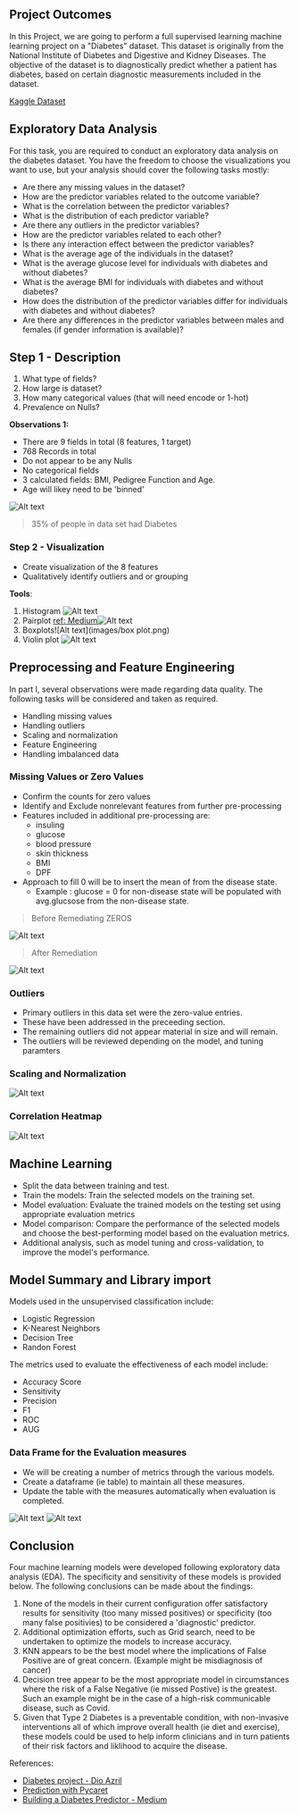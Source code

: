 ## Project Outcomes

In this Project, we are going to perform a full supervised learning machine learning project on a "Diabetes" dataset. This dataset is originally from the National Institute of Diabetes and Digestive and Kidney Diseases. The objective of the dataset is to diagnostically predict whether a patient has diabetes, based on certain diagnostic measurements included in the dataset.

[Kaggle Dataset](https://www.kaggle.com/datasets/akshaydattatraykhare/diabetes-dataset)

## Exploratory Data Analysis

For this task, you are required to conduct an exploratory data analysis on the diabetes dataset. You have the freedom to choose the visualizations you want to use, but your analysis should cover the following tasks mostly:

- Are there any missing values in the dataset?
- How are the predictor variables related to the outcome variable?
- What is the correlation between the predictor variables?
- What is the distribution of each predictor variable?
- Are there any outliers in the predictor variables?
- How are the predictor variables related to each other?
- Is there any interaction effect between the predictor variables?
- What is the average age of the individuals in the dataset?
- What is the average glucose level for individuals with diabetes and without diabetes?
- What is the average BMI for individuals with diabetes and without diabetes?
- How does the distribution of the predictor variables differ for individuals with diabetes and without diabetes?
- Are there any differences in the predictor variables between males and females (if gender information is available)?

## Step 1 - Description

1. What type of fields?
2. How large is dataset?
3. How many categorical values (that will need encode or 1-hot)
4. Prevalence on Nulls?

**Observations 1:**

* There are 9 fields in total (8 features, 1 target)
* 768 Records in total
* Do not appear to be any Nulls
* No categorical fields
* 3 calculated fields: BMI, Pedigree Function and Age.
* Age will likey need to be 'binned'

![Alt text](images/classimbalance.png)

> 35% of people in data set had Diabetes

### Step 2 - Visualization

* Create visualization of the 8 features
* Qualitatively identify outliers and or grouping

**Tools**:

1) Histogram
   ![Alt text](images/histograms.png)
2) Pairplot [ref: Medium](https://webcache.googleusercontent.com/search?q=cache:https://medium.com/analytics-vidhya/pairplot-visualization-16325cd725e6)![Alt text](images/pairplots.png)
3) Boxplots![Alt text](images/box plot.png)
4) Violin plot
   ![Alt text](images/violin.png)

## Preprocessing and Feature Engineering

In part I, several observations were made regarding data quality. The following tasks will be considered and taken as required.

- Handling missing values
- Handling outliers
- Scaling and normalization
- Feature Engineering
- Handling imbalanced data

### Missing Values or Zero Values

* Confirm the counts for zero values
* Identify and Exclude nonrelevant features from further pre-processing
* Features included in additional pre-processing are:
  * insuling
  * glucose
  * blood pressure
  * skin thickness
  * BMI
  * DPF
* Approach to fill 0 will be to insert the mean of from the disease state.
  * Example : glucose = 0 for non-disease state will be populated with avg.glucsose from the non-disease state.

> Before Remediating ZEROS

![Alt text](images/1697609720016.png)

> After Remediation

![Alt text](images/1697609779480.png)

### Outliers

* Primary outliers in this data set were the zero-value entries.
* These have been addressed in the preceeding section.
* The remaining outliers did not appear material in size and will remain.
* The outliers will be reviewed depending on the model, and tuning paramters

### Scaling and Normalization

![Alt text](images/scaling.png)

### Correlation Heatmap

![Alt text](images/heatmap.png)

## Machine Learning

- Split the data between training and test.
- Train the models: Train the selected models on the training set.
- Model evaluation: Evaluate the trained models on the testing set using appropriate evaluation metrics
- Model comparison: Compare the performance of the selected models and choose the best-performing model based on the evaluation metrics.
- Additional analysis, such as model tuning and cross-validation, to improve the model's performance.

## Model Summary and Library import

Models used in the unsupervised classification include:

* Logistic Regression
* K-Nearest Neighbors
* Decision Tree
* Randon Forest

The metrics used to evaluate the effectiveness of each model include:

* Accuracy Score
* Sensitivity
* Precision
* F1
* ROC
* AUG

### Data Frame for the Evaluation measures

* We will be creating a number of metrics through the various models.
* Create a dataframe (ie table) to maintain all these measures.
* Update the table with the measures automatically when evaluation is completed.

![Alt text](images/Slide1.PNG)
![Alt text](images/summarystats.png)

## Conclusion

Four machine learning models were developed following exploratory data analysis (EDA). The specificity and sensitivity of these models is provided below. The following conclusions can be made about the findings:

1. None of the models in their current configuration offer satisfactory results for sensitivity (too many missed positives) or specificity (too many false positivies) to be considered a 'diagnostic' predictor.
2. Additional optimization efforts, such as Grid search, need to be undertaken to optimize the models to increase accuracy.
3. KNN appears to be the best model where the implications of False Positive are of great concern. (Example might be misdiagnosis of cancer)
4. Decision tree appear to be the most appropriate model in circumstances where the risk of a False Negative (ie missed Postive) is the greatest. Such an example might be in the case of a high-risk communicable disease, such as Covid.
5. Given that Type 2 Diabetes is a preventable condition, with non-invasive interventions all of which improve overall health (ie diet and exercise), these models could be used to help inform clinicians and in turn patients of their risk factors and liklihood to acquire the disease.

References:

* [Diabetes project - Dio Azril](https://www.kaggle.com/code/dioazril/diabetes-prediction)
* [Prediction with Pycaret](https://www.analyticsvidhya.com/blog/2021/07/diabetes-prediction-with-pycaret/)
* [Building a Diabetes Predictor - Medium](https://webcache.googleusercontent.com/search?q=cache:https://medium.com/analytics-vidhya/building-a-diabetes-predictor-4702b99bc7e4)
